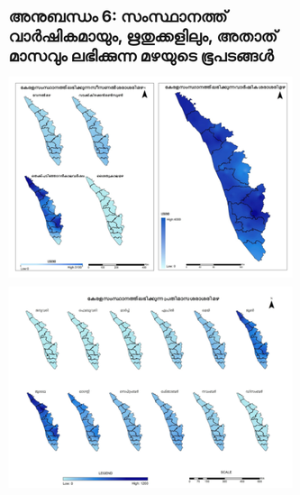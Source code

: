 # അനുബന്ധം 6: സംസ്ഥാനത്ത് വാര്‍ഷികമായും, ഋതുക്കളിലും, അതാത് മാസവും ലഭിക്കുന്ന മഴയുടെ ഭൂപടങ്ങള്‍

![](../.gitbook/assets/image%20%2813%29.png)

![](../.gitbook/assets/image%20%2820%29.png)

